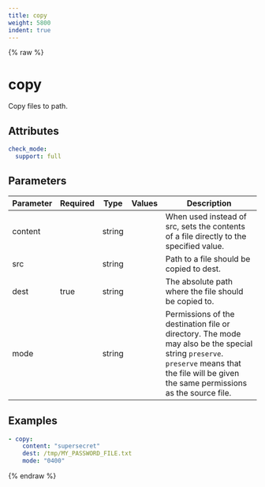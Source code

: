 ```yaml
---
title: copy
weight: 5800
indent: true
---
```


{% raw %}
# copy

Copy files to path.

## Attributes

```yaml
check_mode:
  support: full
```

## Parameters

| Parameter | Required | Type   | Values | Description                                                                                                                                                                                 |
|-----------|----------|--------|--------|---------------------------------------------------------------------------------------------------------------------------------------------------------------------------------------------|
| content   |          | string |        | When used instead of src, sets the contents of a file directly to the specified value.                                                                                                      |
| src       |          | string |        | Path to a file should be copied to dest.                                                                                                                                                    |
| dest      | true     | string |        | The absolute path where the file should be copied to.                                                                                                                                       |
| mode      |          | string |        | Permissions of the destination file or directory. The mode may also be the special string `preserve`. `preserve` means that the file will be given the same permissions as the source file. |

## Examples

```yaml
- copy:
    content: "supersecret"
    dest: /tmp/MY_PASSWORD_FILE.txt
    mode: "0400"
```

{% endraw %}